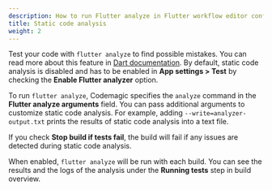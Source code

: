```yaml
---
description: How to run Flutter analyze in Flutter workflow editor configured builds
title: Static code analysis
weight: 2
---
```


Test your code with `flutter analyze` to find possible mistakes. You can read more about this feature in [Dart documentation](https://dart.dev/guides/language/analysis-options). By default, static code analysis is disabled and has to be enabled in **App settings > Test** by checking the **Enable Flutter analyzer** option.

To run `flutter analyze`, Codemagic specifies the `analyze` command in the **Flutter analyze arguments** field. You can pass additional arguments to customize static code analysis. For example, adding `--write=analyzer-output.txt` prints the results of static code analysis into a text file. 

If you check **Stop build if tests fail**, the build will fail if any issues are detected during static code analysis.

When enabled, `flutter analyze` will be run with each build. You can see the results and the logs of the analysis under the **Running tests** step in build overview.
